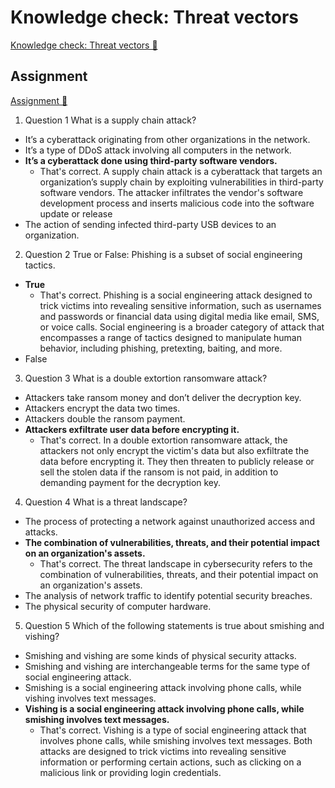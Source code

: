 # Knowledge check: Threat vectors

[Knowledge check: Threat vectors 🔗](https://www.coursera.org/learn/cybersecurity-threat-vectors-and-mitigation/assignment-submission/vkKzu/knowledge-check-threat-vectors)

## Assignment

[Assignment 🔗](https://www.coursera.org/learn/cybersecurity-threat-vectors-and-mitigation/assignment-submission/vkKzu/knowledge-check-threat-vectors/attempt)

1.  Question 1
    What is a supply chain attack?

- It’s a cyberattack originating from other organizations in the network.
- It’s a type of DDoS attack involving all computers in the network.
- **It’s a cyberattack done using third-party software vendors.**
  - That's correct. A supply chain attack is a cyberattack that targets an organization’s supply chain by exploiting vulnerabilities in third-party software vendors. The attacker infiltrates the vendor's software development process and inserts malicious code into the software update or release
- The action of sending infected third-party USB devices to an organization.

2. Question 2
   True or False: Phishing is a subset of social engineering tactics.

- **True**
  - That's correct. Phishing is a social engineering attack designed to trick victims into revealing sensitive information, such as usernames and passwords or financial data using digital media like email, SMS, or voice calls. Social engineering is a broader category of attack that encompasses a range of tactics designed to manipulate human behavior, including phishing, pretexting, baiting, and more.
- False

3. Question 3
   What is a double extortion ransomware attack?

- Attackers take ransom money and don’t deliver the decryption key.
- Attackers encrypt the data two times.
- Attackers double the ransom payment.
- **Attackers exfiltrate user data before encrypting it.**
  - That's correct. In a double extortion ransomware attack, the attackers not only encrypt the victim's data but also exfiltrate the data before encrypting it. They then threaten to publicly release or sell the stolen data if the ransom is not paid, in addition to demanding payment for the decryption key.

4. Question 4
   What is a threat landscape?

- The process of protecting a network against unauthorized access and attacks.
- **The combination of vulnerabilities, threats, and their potential impact on an organization's assets.**
  - That's correct. The threat landscape in cybersecurity refers to the combination of vulnerabilities, threats, and their potential impact on an organization's assets.
- The analysis of network traffic to identify potential security breaches.
- The physical security of computer hardware.

5. Question 5
   Which of the following statements is true about smishing and vishing?

- Smishing and vishing are some kinds of physical security attacks.
- Smishing and vishing are interchangeable terms for the same type of social engineering attack.
- Smishing is a social engineering attack involving phone calls, while vishing involves text messages.
- **Vishing is a social engineering attack involving phone calls, while smishing involves text messages.**
  - That's correct. Vishing is a type of social engineering attack that involves phone calls, while smishing involves text messages. Both attacks are designed to trick victims into revealing sensitive information or performing certain actions, such as clicking on a malicious link or providing login credentials.
